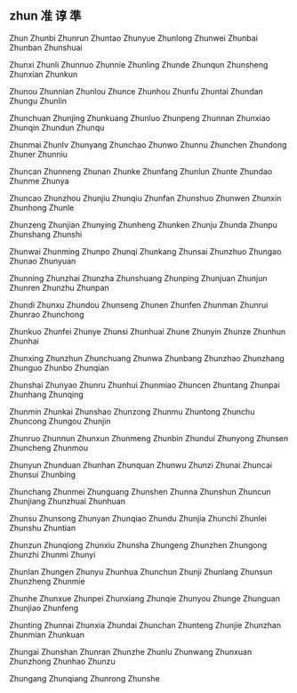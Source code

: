 zhun  准 谆 準
---

Zhun Zhunbi Zhunrun Zhuntao Zhunyue Zhunlong Zhunwei Zhunbai Zhunban Zhunshuai

Zhunxi Zhunli Zhunnuo Zhunnie Zhunling Zhunde Zhunqun Zhunsheng Zhunxian Zhunkun

Zhunou Zhunnian Zhunlou Zhunce Zhunhou Zhunfu Zhuntai Zhundan Zhungu Zhunlin

Zhunchuan Zhunjing Zhunkuang Zhunluo Zhunpeng Zhunnan Zhunxiao Zhunqin Zhundun Zhunqu

Zhunmai Zhunlv Zhunyang Zhunchao Zhunwo Zhunnu Zhunchen Zhundong Zhuner Zhunniu

Zhuncan Zhunneng Zhunan Zhunke Zhunfang Zhunlun Zhunte Zhundao Zhunme Zhunya

Zhuncao Zhunzhou Zhunjiu Zhunqiu Zhunfan Zhunshuo Zhunwen Zhunxin Zhunhong Zhunle

Zhunzeng Zhunjian Zhunying Zhunheng Zhunken Zhunju Zhunda Zhunpu Zhunshang Zhunshi

Zhunwai Zhunming Zhunpo Zhunqi Zhunkang Zhunsai Zhunzhuo Zhungao Zhunao Zhunyuan

Zhunning Zhunzhai Zhunzha Zhunshuang Zhunping Zhunjuan Zhunjun Zhunren Zhunzhu Zhunpan

Zhundi Zhunxu Zhundou Zhunseng Zhunen Zhunfen Zhunman Zhunrui Zhunrao Zhunchong

Zhunkuo Zhunfei Zhunye Zhunsi Zhunhuai Zhune Zhunyin Zhunze Zhunhun Zhunhai

Zhunxing Zhunzhun Zhunchuang Zhunwa Zhunbang Zhunzhao Zhunzhang Zhunguo Zhunbo   Zhunqian

Zhunshai Zhunyao Zhunru Zhunhui Zhunmiao Zhuncen Zhuntang Zhunpai Zhunhang Zhunqing

Zhunmin Zhunkai Zhunshao Zhunzong Zhunmu Zhuntong Zhunchu Zhuncong Zhungou Zhunjin

Zhunruo Zhunnun Zhunxun Zhunmeng Zhunbin Zhundui Zhunyong Zhunsen Zhuncheng Zhunmou

Zhunyun Zhunduan Zhunhan Zhunquan Zhunwu Zhunzi Zhunai Zhuncai Zhunsui Zhunbing

Zhunchang Zhunmei Zhunguang Zhunshen Zhunna Zhunshun Zhuncun Zhunjiang Zhunzhuai Zhunhuan

Zhunsu Zhunsong Zhunyan Zhunqiao Zhundu Zhunjia Zhunchi Zhunlei Zhunshu Zhuntian

Zhunzun Zhunqiong Zhunxiu Zhunsha Zhungeng Zhunzhen Zhungong Zhunzhi Zhunmi Zhunyi

Zhunlan Zhungen Zhunyu Zhunhua Zhunchun Zhunji Zhunlang Zhunsun Zhunzheng Zhunmie

Zhunhe Zhunxue Zhunpei Zhunxiang Zhunqie Zhunyou Zhunge Zhunguan Zhunjiao Zhunfeng

Zhunting Zhunnai Zhunxia Zhundai Zhunchan Zhunteng Zhunjie Zhunzhan Zhunmian Zhunkuan

Zhungai Zhunshan Zhunran Zhunzhe Zhunlu Zhunwang Zhunxuan Zhunzhong Zhunhao Zhunzu

Zhungang Zhunqiang Zhunrong Zhunshe 
